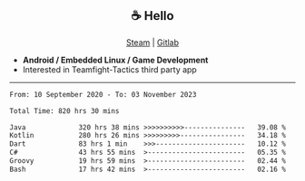 <h2 align="center"> ☕ Hello </h2>

<p align="center">
  <a href="https://steamcommunity.com/id/Niforances/">Steam</a> |
  <a href="https://gitlab.com/niforances">Gitlab</a>
</p>

 - **Android / Embedded Linux / Game Development**
 - Interested in Teamfight-Tactics third party app

------

<!--START_SECTION:waka-->

```txt
From: 10 September 2020 - To: 03 November 2023

Total Time: 820 hrs 30 mins

Java             320 hrs 38 mins >>>>>>>>>>---------------   39.08 %
Kotlin           280 hrs 26 mins >>>>>>>>>----------------   34.18 %
Dart             83 hrs 1 min    >>>----------------------   10.12 %
C#               43 hrs 55 mins  >------------------------   05.35 %
Groovy           19 hrs 59 mins  >------------------------   02.44 %
Bash             17 hrs 42 mins  >------------------------   02.16 %
```

<!--END_SECTION:waka-->
